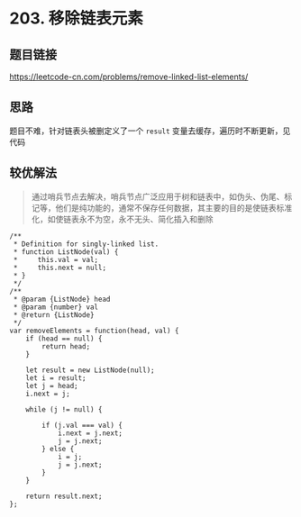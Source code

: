 # 203. 移除链表元素

## 题目链接

https://leetcode-cn.com/problems/remove-linked-list-elements/

## 思路

题目不难，针对链表头被删定义了一个 `result` 变量去缓存，遍历时不断更新，见代码

## 较优解法

> 通过哨兵节点去解决，哨兵节点广泛应用于树和链表中，如伪头、伪尾、标记等，他们是纯功能的，通常不保存任何数据，其主要的目的是使链表标准化，如使链表永不为空，永不无头、简化插入和删除

```
/**
 * Definition for singly-linked list.
 * function ListNode(val) {
 *     this.val = val;
 *     this.next = null;
 * }
 */
/**
 * @param {ListNode} head
 * @param {number} val
 * @return {ListNode}
 */
var removeElements = function(head, val) {
    if (head == null) {
        return head;
    }

    let result = new ListNode(null);
    let i = result;
    let j = head;
    i.next = j;

    while (j != null) {

        if (j.val === val) {
            i.next = j.next;
            j = j.next;
        } else {
            i = j;
            j = j.next;
        }
    }

    return result.next;
};
```
